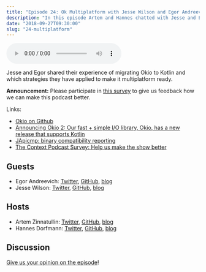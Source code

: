 ```yaml
---
title: "Episode 24: Ok Multiplatform with Jesse Wilson and Egor Andreevich"
description: "In this episode Artem and Hannes chatted with Jesse and Egor from Square about multiplatform development with Kotlin."
date: "2018-09-27T09:30:00"
slug: "24-multiplatform"
---
```


<audio controls>
  <source src="https://artemzin.com/static/thecontext/episodes/The.Context.episode.24.mp3" type="audio/mpeg">
</audio>

Jesse and Egor shared their experience of migrating Okio to Kotlin and which strategies they have applied to make it multiplatform ready.

**Announcement:** Please participate in [this survey](https://docs.google.com/forms/d/1YMv1bn4jXBw9ozoW1q7mCoHTnmCDEh0OYhlRbLAgS1o/viewform) to give us feedback how we can make this podcast better.

Links:

- [Okio on Github](https://github.com/square/okio)
- [Announcing Okio 2: Our fast + simple I/O library, Okio, has a new release that supports Kotlin](https://medium.com/square-corner-blog/okio-2-6f6c35149525)
- [JApicmp: binary compatibility reporting](https://github.com/melix/japicmp-gradle-plugin)
- [The Context Podcast Survey: Help us make the show better](https://docs.google.com/forms/d/1YMv1bn4jXBw9ozoW1q7mCoHTnmCDEh0OYhlRbLAgS1o/viewform)


## Guests

* Egor Andreevich: [Twitter](https://twitter.com/EgorAnd), [GitHub](https://github.com/Egorand), [blog](https://blog.egorand.me)
* Jesse Wilson: [Twitter](https://twitter.com/jessewilson), [GitHub](https://github.com/swankjesse), [blog](https://publicobject.com)

## Hosts

* Artem Zinnatullin: [Twitter](https://twitter.com/artem_zin), [GitHub](https://github.com/artem-zinnatullin), [blog](https://artemzin.com)
* Hannes Dorfmann: [Twitter](https://twitter.com/sockeqwe), [GitHub](https://github.com/sockeqwe), [blog](http://hannesdorfmann.com)

## Discussion

[Give us your opinion on the episode](https://github.com/artem-zinnatullin/TheContext-Podcast/issues/105)!
